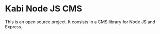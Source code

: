 # Kabi Node JS CMS

This is an open source project. It consists in a CMS library for Node JS and Express.